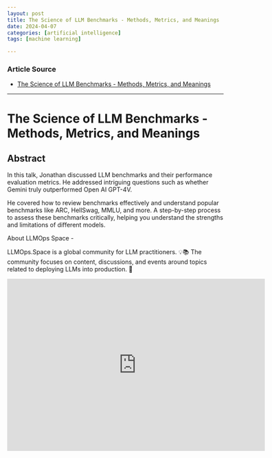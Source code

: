 ```yaml
---
layout: post
title: The Science of LLM Benchmarks - Methods, Metrics, and Meanings
date: 2024-04-07
categories: [artificial intelligence]
tags: [machine learning]

---
```


### Article Source


* [The Science of LLM Benchmarks - Methods, Metrics, and Meanings](https://www.youtube.com/watch?v=nWFCRzSzfzs)

---



# The Science of LLM Benchmarks - Methods, Metrics, and Meanings

## Abstract

In this talk, Jonathan discussed LLM benchmarks and their performance evaluation metrics. He addressed intriguing questions such as whether Gemini truly outperformed Open AI GPT-4V. 

He covered how to review benchmarks effectively and understand popular benchmarks like ARC, HellSwag, MMLU, and more. A step-by-step process to assess these benchmarks critically, helping you understand the strengths and limitations of different models.

About LLMOps Space -

LLMOps.Space is a global community for LLM practitioners. 💡📚
The community focuses on content, discussions, and events around topics related to deploying LLMs into production. 🚀


<iframe width="600" height="400" src="https://www.youtube.com/embed/nWFCRzSzfzs?si=u8GKrycZoPUcramJ" title="YouTube video player" frameborder="0" allow="accelerometer; autoplay; clipboard-write; encrypted-media; gyroscope; picture-in-picture; web-share" referrerpolicy="strict-origin-when-cross-origin" allowfullscreen></iframe>

